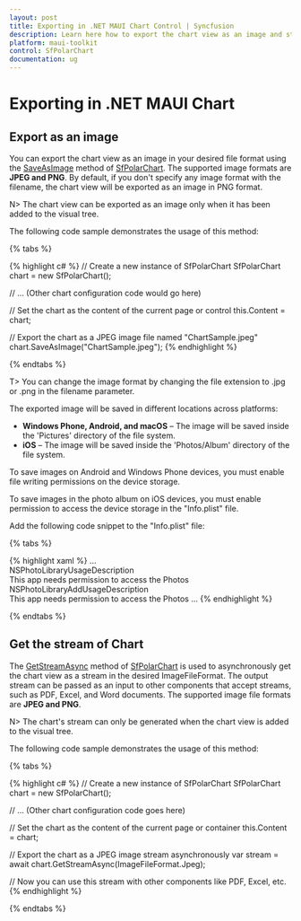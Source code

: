 ```yaml
---
layout: post
title: Exporting in .NET MAUI Chart Control | Syncfusion
description: Learn here how to export the chart view as an image and stream in the Syncfusion® .NET MAUI Chart (SfPolarChart) control.
platform: maui-toolkit
control: SfPolarChart
documentation: ug
---
```


# Exporting in .NET MAUI Chart

## Export as an image

You can export the chart view as an image in your desired file format using the [SaveAsImage](https://help.syncfusion.com/cr/maui-toolkit/Syncfusion.Maui.Toolkit.Charts.ChartBase.html#Syncfusion_Maui_Toolkit_Charts_ChartBase_SaveAsImage_System_String_) method of [SfPolarChart](https://help.syncfusion.com/cr/maui-toolkit/Syncfusion.Maui.Toolkit.Charts.SfPolarChart.html). The supported image formats are **JPEG and PNG**. By default, if you don't specify any image format with the filename, the chart view will be exported as an image in PNG format.

N> The chart view can be exported as an image only when it has been added to the visual tree.

The following code sample demonstrates the usage of this method:

{% tabs %}

{% highlight c# %}
// Create a new instance of SfPolarChart
SfPolarChart chart = new SfPolarChart();

// ... (Other chart configuration code would go here)

// Set the chart as the content of the current page or control
this.Content = chart;

// Export the chart as a JPEG image file named "ChartSample.jpeg"
chart.SaveAsImage("ChartSample.jpeg");
{% endhighlight %}

{% endtabs %}

T> You can change the image format by changing the file extension to .jpg or .png in the filename parameter.

The exported image will be saved in different locations across platforms:

- **Windows Phone, Android, and macOS** – The image will be saved inside the 'Pictures' directory of the file system.
- **iOS** – The image will be saved inside the 'Photos/Album' directory of the file system.

To save images on Android and Windows Phone devices, you must enable file writing permissions on the device storage.

To save images in the photo album on iOS devices, you must enable permission to access the device storage in the "Info.plist" file.

Add the following code snippet to the "Info.plist" file:

{% tabs %}

{% highlight xaml %}
<dict>
    ...    
    <key>NSPhotoLibraryUsageDescription</key>    
    <string>This app needs permission to access the Photos</string>    
    <key>NSPhotoLibraryAddUsageDescription</key>    
    <string>This app needs permission to access the Photos</string> 
    ...
</dict>
{% endhighlight %}

{% endtabs %}

## Get the stream of Chart

The [GetStreamAsync](https://help.syncfusion.com/cr/maui-toolkit/Syncfusion.Maui.Toolkit.Charts.ChartBase.html#Syncfusion_Maui_Toolkit_Charts_ChartBase_GetStreamAsync_Syncfusion_Maui_Toolkit_ImageFileFormat_) method of [SfPolarChart](https://help.syncfusion.com/cr/maui-toolkit/Syncfusion.Maui.Toolkit.Charts.SfPolarChart.html) is used to asynchronously get the chart view as a stream in the desired ImageFileFormat. The output stream can be passed as an input to other components that accept streams, such as PDF, Excel, and Word documents. The supported image file formats are **JPEG and PNG**.

N> The chart's stream can only be generated when the chart view is added to the visual tree.

The following code sample demonstrates the usage of this method:

{% tabs %}

{% highlight c# %}
// Create a new instance of SfPolarChart
SfPolarChart chart = new SfPolarChart();

// ... (Other chart configuration code goes here)

// Set the chart as the content of the current page or container
this.Content = chart;

// Export the chart as a JPEG image stream asynchronously
var stream = await chart.GetStreamAsync(ImageFileFormat.Jpeg);

// Now you can use this stream with other components like PDF, Excel, etc.
{% endhighlight %}

{% endtabs %}